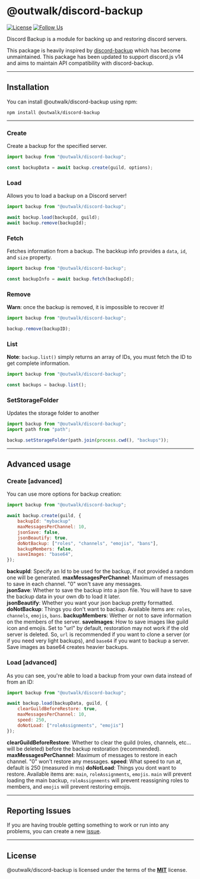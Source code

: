# @outwalk/discord-backup

[![License](https://img.shields.io/badge/license-MIT-blue.svg)](https://github.com/OutwalkStudios/discord-backup/blob/master/LICENSE)
[![Follow Us](https://img.shields.io/badge/follow-on%20twitter-4AA1EC.svg)](https://twitter.com/OutwalkStudios)

Discord Backup is a module for backing up and restoring discord servers.

This package is heavily inspired by [discord-backup](https://github.com/Androz2091/discord-backup) which has become unmaintained. This package has been updated to support discord.js v14 and aims to maintain API compatibility with discord-backup.


---

## Installation

You can install @outwalk/discord-backup using npm:

```
npm install @outwalk/discord-backup
```

---

### Create

Create a backup for the specified server.

```js
import backup from "@outwalk/discord-backup";

const backupData = await backup.create(guild, options);
```

### Load

Allows you to load a backup on a Discord server!

```js
import backup from "@outwalk/discord-backup";

await backup.load(backupId, guild);
await backup.remove(backupId);
```

### Fetch

Fetches information from a backup.
The backkup info provides a `data`, `id`, and `size` property.

```js
import backup from "@outwalk/discord-backup";

const backupInfo = await backup.fetch(backupId);
```

### Remove

**Warn**: once the backup is removed, it is impossible to recover it!

```js
import backup from "@outwalk/discord-backup";

backup.remove(backupID);
```

### List

**Note**: `backup.list()` simply returns an array of IDs, you must fetch the ID to get complete information.

```js
import backup from "@outwalk/discord-backup";

const backups = backup.list();
```

### SetStorageFolder

Updates the storage folder to another

```js
import backup from "@outwalk/discord-backup";
import path from "path";

backup.setStorageFolder(path.join(process.cwd(), "backups"));
```
---

## Advanced usage

### Create [advanced]

You can use more options for backup creation:

```js
import backup from "@outwalk/discord-backup";

await backup.create(guild, {
    backupId: "mybackup"
    maxMessagesPerChannel: 10,
    jsonSave: false,
    jsonBeautify: true,
    doNotBackup: ["roles", "channels", "emojis", "bans"],
    backupMembers: false,
    saveImages: "base64",
});
```

**backupId**: Specify an Id to be used for the backup, if not provided a random one will be generated.
**maxMessagesPerChannel**: Maximum of messages to save in each channel. "0" won't save any messages.  
**jsonSave**: Whether to save the backup into a json file. You will have to save the backup data in your own db to load it later.  
**jsonBeautify**: Whether you want your json backup pretty formatted.
**doNotBackup**: Things you don't want to backup. Available items are: `roles`, `channels`, `emojis`, `bans`.
**backupMembers**: Wether or not to save information on the members of the server.
**saveImages**: How to save images like guild icon and emojis. Set to "url" by default, restoration may not work if the old server is deleted. So, `url` is recommended if you want to clone a server (or if you need very light backups), and `base64` if you want to backup a server. Save images as base64 creates heavier backups.

### Load [advanced]

As you can see, you're able to load a backup from your own data instead of from an ID:

```js
import backup from "@outwalk/discord-backup";

await backup.load(backupData, guild, {
    clearGuildBeforeRestore: true,
    maxMessagesPerChannel: 10,
    speed: 250,
    doNotLoad: ["roleAssignments", "emojis"]
});
```

**clearGuildBeforeRestore**: Whether to clear the guild (roles, channels, etc... will be deleted) before the backup restoration (recommended).  
**maxMessagesPerChannel**: Maximum of messages to restore in each channel. "0" won't restore any messages.
**speed**: What speed to run at, default is 250 (measured in ms)
**doNotLoad**: Things you dont want to restore. Available items are: `main`, `roleAssignments`, `emojis`.
`main` will prevent loading the main backup, `roleAssignments` will prevent reassigning roles to members, and `emojis` will prevent restoring emojis.

---

## Reporting Issues

If you are having trouble getting something to work or run into any problems, you can create a new [issue](https://github.com/OutwalkStudios/discord-backup/issues).

---

## License

@outwalk/discord-backup is licensed under the terms of the [**MIT**](https://github.com/OutwalkStudios/discord-backup/blob/master/LICENSE) license.